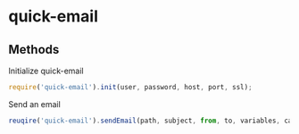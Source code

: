 # quick-email

## Methods
Initialize quick-email
```javascript
require('quick-email').init(user, password, host, port, ssl);
```

Send an email
```javascript
reuqire('quick-email').sendEmail(path, subject, from, to, variables, callback);
```
